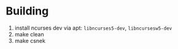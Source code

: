 # Building

1. install ncurses dev via apt:
  `libncurses5-dev`, `libncursesw5-dev`
2. make clean
3. make csnek
